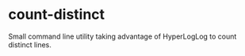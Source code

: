 # count-distinct
Small command line utility taking advantage of HyperLogLog to count distinct lines.
